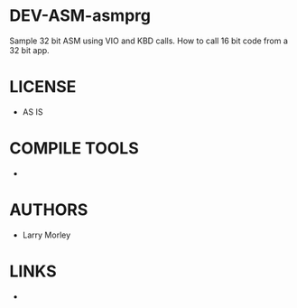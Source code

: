 DEV-ASM-asmprg
==============

Sample 32 bit ASM using VIO and KBD calls. How to call 16 bit code from a 32 bit app.


LICENSE
===============
* AS IS

COMPILE TOOLS
===============
* 

AUTHORS
===============
* Larry Morley

LINKS
===============
* 
